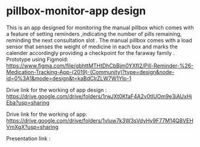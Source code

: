 # pillbox-monitor-app design
This is an app designed for monitoring the manual pillbox which comes with a feature of setting reminders ,indicating the number of pills remaining, reminding the next consultation slot . The manual pillbox comes with a load sensor that senses the weight of medicine in each box and marks the calender accordingly providing a checkpoint for the faraway family .  
Prototype using Figmoid:
https://www.figma.com/file/gbhttMTHtDhCbBjm0YXfI2/Pill-Reminder-%26-Medication-Tracking-App-(2019)-(Community)?type=design&node-id=0%3A1&mode=design&t=kaBdCIrZLW7W1Ylo-1 

Drive link for the working of app design :
https://drive.google.com/drive/folders/1rwJXt0KfaF4A2v0tlUOm9e3iAUxHjEba?usp=sharing

Drive link for the working of app:
https://drive.google.com/drive/folders/1vluw7k3W3sVdyHy9F77M14Q8VEHVmXgX?usp=sharing

Presentation link :

